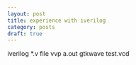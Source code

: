 ```yaml
---
layout: post
title: experience with iverilog
category: posts
draft: true
---
```


iverilog *.v file
vvp a.out
gtkwave test.vcd
